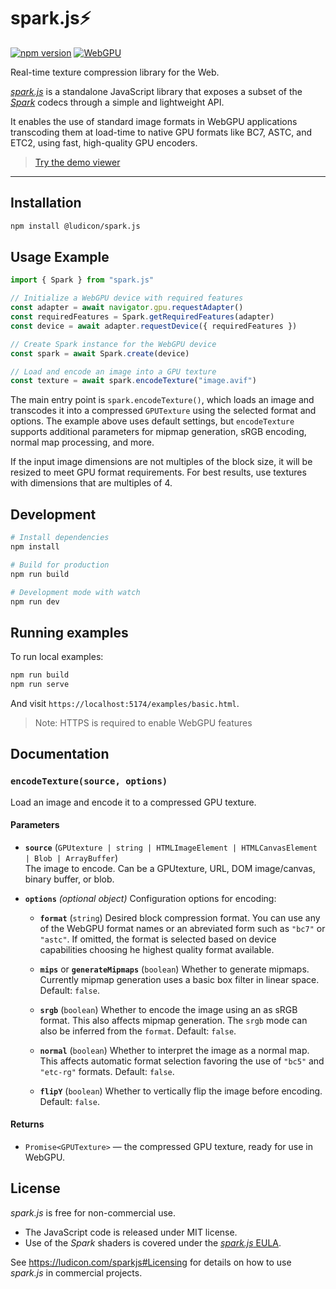 # spark.js⚡️

[![npm version](https://img.shields.io/npm/v/@ludicon/spark.js.svg)](https://www.npmjs.com/package/@ludicon/spark.js) [![WebGPU](https://img.shields.io/badge/WebGPU-supported-green.svg)](https://developer.mozilla.org/en-US/docs/Web/API/WebGPU_API)

Real-time texture compression library for the Web.

[*spark.js*](https://ludicon.com/sparkjs) is a standalone JavaScript library that exposes a subset of the [*Spark*](https://ludicon.com/spark) codecs through a simple and lightweight API.

It enables the use of standard image formats in WebGPU applications transcoding them at load-time to native GPU formats like BC7, ASTC, and ETC2, using fast, high-quality GPU encoders.

> [Try the demo viewer](https://ludicon.com/sparkjs/viewer/)

--- 

## Installation

```bash
npm install @ludicon/spark.js
```

## Usage Example

```js
import { Spark } from "spark.js"

// Initialize a WebGPU device with required features
const adapter = await navigator.gpu.requestAdapter()
const requiredFeatures = Spark.getRequiredFeatures(adapter)
const device = await adapter.requestDevice({ requiredFeatures })

// Create Spark instance for the WebGPU device
const spark = await Spark.create(device)

// Load and encode an image into a GPU texture
const texture = await spark.encodeTexture("image.avif")
```

The main entry point is `spark.encodeTexture()`, which loads an image and transcodes it into a compressed `GPUTexture` using the selected format and options. The example above uses default settings, but `encodeTexture` supports additional parameters for mipmap generation, sRGB encoding, normal map processing, and more.

If the input image dimensions are not multiples of the block size, it will be resized to meet GPU format requirements. For best results, use textures with dimensions that are multiples of 4.


## Development

```bash
# Install dependencies
npm install

# Build for production
npm run build

# Development mode with watch
npm run dev
```


## Running examples

To run local examples:

```bash
npm run build
npm run serve
```

And visit `https://localhost:5174/examples/basic.html`.

> Note: HTTPS is required to enable WebGPU features


## Documentation

### `encodeTexture(source, options)`

Load an image and encode it to a compressed GPU texture.

#### Parameters

- **`source`** (`GPUtexture | string | HTMLImageElement | HTMLCanvasElement | Blob | ArrayBuffer`)  
  The image to encode. Can be a GPUtexture, URL, DOM image/canvas, binary buffer, or blob.

- **`options`** *(optional object)*
  Configuration options for encoding:

  - **`format`** (`string`)
    Desired block compression format. You can use any of the WebGPU format names or an abreviated form such as `"bc7"` or `"astc"`.
    If omitted, the format is selected based on device capabilities choosing he highest quality format available.

  - **`mips`** or **`generateMipmaps`** (`boolean`)
    Whether to generate mipmaps. Currently mipmap generation uses a basic box filter in linear space. Default: `false`.

  - **`srgb`** (`boolean`)
    Whether to encode the image using an as sRGB format. This also affects mipmap generation. The `srgb` mode can also be inferred from the `format`. Default: `false`. 

  - **`normal`** (`boolean`)
    Whether to interpret the image as a normal map. This affects automatic format selection favoring the use of `"bc5"` and `"etc-rg"` formats. Default: `false`.

  - **`flipY`** (`boolean`)
    Whether to vertically flip the image before encoding. Default: `false`.

#### Returns

- `Promise<GPUTexture>` — the compressed GPU texture, ready for use in WebGPU.


## License

*spark.js* is free for non-commercial use. 

- The JavaScript code is released under MIT license. 
- Use of the *Spark* shaders is covered under the <a href="https://ludicon.com/sparkjs/eula.html">*spark.js* EULA</a>. 

See https://ludicon.com/sparkjs#Licensing for details on how to use *spark.js* in commercial projects. 


